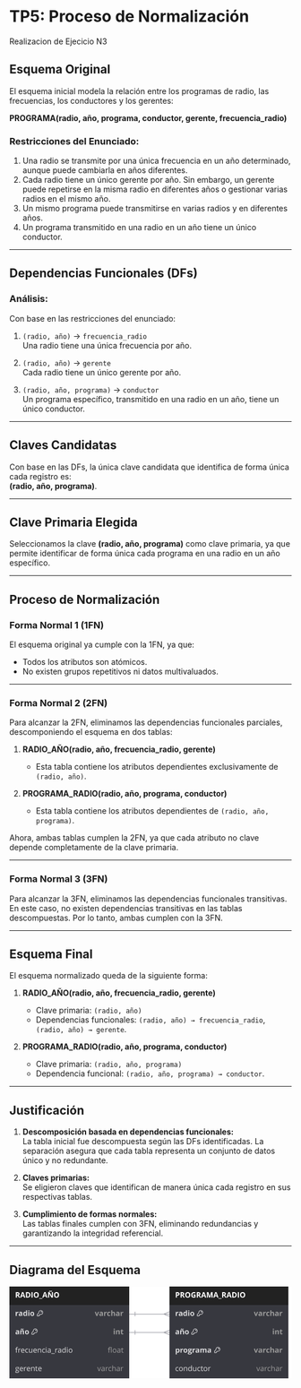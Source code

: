 # TP5: Proceso de Normalización
Realizacion de Ejecicio N3

## Esquema Original

El esquema inicial modela la relación entre los programas de radio, las frecuencias, los conductores y los gerentes:

**PROGRAMA(radio, año, programa, conductor, gerente, frecuencia_radio)**

### Restricciones del Enunciado:

1. Una radio se transmite por una única frecuencia en un año determinado, aunque puede cambiarla en años diferentes.
2. Cada radio tiene un único gerente por año. Sin embargo, un gerente puede repetirse en la misma radio en diferentes años o gestionar varias radios en el mismo año.
3. Un mismo programa puede transmitirse en varias radios y en diferentes años.
4. Un programa transmitido en una radio en un año tiene un único conductor.

---

## Dependencias Funcionales (DFs)

### Análisis:
Con base en las restricciones del enunciado:

1. `(radio, año)` → `frecuencia_radio`  
   Una radio tiene una única frecuencia por año.

2. `(radio, año)` → `gerente`  
   Cada radio tiene un único gerente por año.

3. `(radio, año, programa)` → `conductor`  
   Un programa específico, transmitido en una radio en un año, tiene un único conductor.

---

## Claves Candidatas

Con base en las DFs, la única clave candidata que identifica de forma única cada registro es:  
**(radio, año, programa)**.

---

## Clave Primaria Elegida

Seleccionamos la clave **(radio, año, programa)** como clave primaria, ya que permite identificar de forma única cada programa en una radio en un año específico.

---

## Proceso de Normalización

### Forma Normal 1 (1FN)

El esquema original ya cumple con la 1FN, ya que:
- Todos los atributos son atómicos.
- No existen grupos repetitivos ni datos multivaluados.

---

### Forma Normal 2 (2FN)

Para alcanzar la 2FN, eliminamos las dependencias funcionales parciales, descomponiendo el esquema en dos tablas:

1. **RADIO_AÑO(radio, año, frecuencia_radio, gerente)**  
   - Esta tabla contiene los atributos dependientes exclusivamente de `(radio, año)`.

2. **PROGRAMA_RADIO(radio, año, programa, conductor)**  
   - Esta tabla contiene los atributos dependientes de `(radio, año, programa)`.

Ahora, ambas tablas cumplen la 2FN, ya que cada atributo no clave depende completamente de la clave primaria.

---

### Forma Normal 3 (3FN)

Para alcanzar la 3FN, eliminamos las dependencias funcionales transitivas. En este caso, no existen dependencias transitivas en las tablas descompuestas. Por lo tanto, ambas cumplen con la 3FN.

---

## Esquema Final

El esquema normalizado queda de la siguiente forma:

1. **RADIO_AÑO(radio, año, frecuencia_radio, gerente)**  
   - Clave primaria: `(radio, año)`  
   - Dependencias funcionales: `(radio, año) → frecuencia_radio`, `(radio, año) → gerente`.

2. **PROGRAMA_RADIO(radio, año, programa, conductor)**  
   - Clave primaria: `(radio, año, programa)`  
   - Dependencia funcional: `(radio, año, programa) → conductor`.

---

## Justificación

1. **Descomposición basada en dependencias funcionales:**  
   La tabla inicial fue descompuesta según las DFs identificadas. La separación asegura que cada tabla representa un conjunto de datos único y no redundante.

2. **Claves primarias:**  
   Se eligieron claves que identifican de manera única cada registro en sus respectivas tablas.

3. **Cumplimiento de formas normales:**  
   Las tablas finales cumplen con 3FN, eliminando redundancias y garantizando la integridad referencial.

---

## Diagrama del Esquema

![Esquema de Tablas](./ejer_3.svg)
